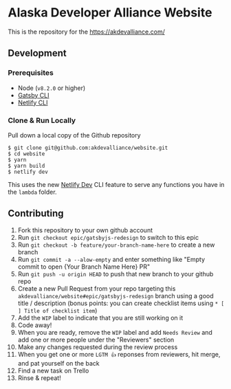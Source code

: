 # Alaska Developer Alliance Website

This is the repository for the https://akdevalliance.com/

## Development

### Prerequisites

- Node (`v8.2.0` or higher)
- [Gatsby CLI](https://www.gatsbyjs.org/docs/)
- [Netlify CLI](https://github.com/netlify/cli)

### Clone & Run Locally

Pull down a local copy of the Github repository

```
$ git clone git@github.com:akdevalliance/website.git
$ cd website
$ yarn
$ yarn build
$ netlify dev
```

This uses the new [Netlify Dev](https://www.netlify.com/products/dev/?utm_source=blog&utm_medium=netlifycms&utm_campaign=devex) CLI feature to serve any functions you have in the `lambda` folder.

## Contributing

1.  Fork this repository to your own github account
2.  Run `git checkout epic/gatsbyjs-redesign` to switch to this epic
3.  Run `git checkout -b feature/your-branch-name-here` to create a new branch
4.  Run `git commit -a --alow-empty` and enter something like "Empty commit to open {Your Branch Name Here} PR"
5.  Run `git push -u origin HEAD` to push that new branch to your github repo
6.  Create a new Pull Request from your repo targeting this `akdevalliance/website#epic/gatsbyjs-redesign` branch using a good title / description (bonus points: you can create checklist items using `* [ ] Title of checklist item`)
7.  Add the `WIP` label to indicate that you are still working on it
8.  Code away!
9.  When you are ready, remove the `WIP` label and add `Needs Review` and add one or more people under the "Reviewers" section
10. Make any changes requested during the review process
11. When you get one or more `LGTM 👍` reponses from reviewers, hit merge, and pat yourself on the back
12. Find a new task on Trello
13. Rinse & repeat!
